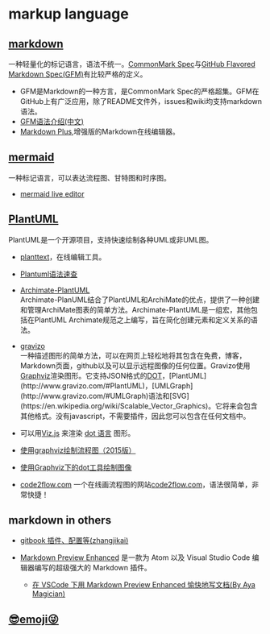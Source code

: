 # markup language

## [markdown](https://zh.wikipedia.org/wiki/Markdown)
一种轻量化的标记语言，语法不统一。[CommonMark Spec](<https://spec.commonmark.org/>)与[GitHub Flavored Markdown Spec(GFM)](https://github.github.com/gfm/)有比较严格的定义。

 - GFM是Markdown的一种方言，是CommonMark Spec的严格超集。GFM在GitHub上有广泛应用，除了README文件外，issues和wiki均支持markdown语法。
 - [GFM语法介绍(中文)](https://github.com/guodongxiaren/README/edit/master/README.md)
 - [Markdown Plus](https://mdp.tylingsoft.com/),增强版的Markdown在线编辑器。

## [mermaid](<https://mermaidjs.github.io/>)
一种标记语言，可以表达流程图、甘特图和时序图。

 - [mermaid live editor](https://mermaidjs.github.io/mermaid-live-editor)

## [PlantUML](http://plantuml.com/zh/index)
PlantUML是一个开源项目，支持快速绘制各种UML或非UML图。

- [planttext](https://www.planttext.com/)，在线编辑工具。

- [Plantuml语法速查](http://blog.ifjy.me/软件开发/2016/07/16/Plantuml语法速查.html)

- [Archimate-PlantUML](https://github.com/ebbypeter/Archimate-PlantUML)  
Archimate-PlanUML结合了PlantUML和ArchiMate的优点，提供了一种创建和管理ArchiMate图表的简单方法。Archimate-PlantUML是一组宏，其他包括在PlantUML Archimate规范之上编写，旨在简化创建元素和定义关系的语法。

- [gravizo](<http://www.gravizo.com/>)  
一种描述图形的简单方法，可以在网页上轻松地将其包含在免费，博客，Markdown页面，github以及可以显示远程图像的任何位置。Gravizo使用[Graphviz](http://graphviz.org/)渲染图形。它支持JSON格式的[DOT](http://en.wikipedia.org/wiki/DOT_(graph_description_language))，[PlantUML](http://www.gravizo.com/#PlantUML)，[UMLGraph](http://www.gravizo.com/#UMLGraph)语法和[SVG](https://en.wikipedia.org/wiki/Scalable_Vector_Graphics)。它将来会包含其他格式。没有javascript，不需要插件，因此您可以包含在任何文档中。
- 可以用[Viz.js](https://github.com/mdaines/viz.js) 来渲染 [dot 语言](https://tinyurl.com/kjoouup) 图形。
- [使用graphviz绘制流程图（2015版）](http://icodeit.org/2015/11/using-graphviz-drawing/)
- [使用Graphviz下的dot工具绘制图像](https://my.oschina.net/Tsybius2014/blog/617963)
- [code2flow.com](https://code2flow.com)  一个在线画流程图的网站[code2flow.com](https://code2flow.com)，语法很简单，非常快捷！

## markdown in others
- [gitbook 插件、配置等(zhangjikai)](http://gitbook.zhangjikai.com/)

- [Markdown Preview Enhanced](https://shd101wyy.github.io/markdown-preview-enhanced/#/zh-cn/) 是一款为 Atom 以及 Visual Studio Code 编辑器编写的超级强大的 Markdown 插件。

    - [在 VSCode 下用 Markdown Preview Enhanced 愉快地写文档(By Aya Magician)](https://zhuanlan.zhihu.com/p/56699805)

## [😎emoji😜](https://getemoji.com/)
